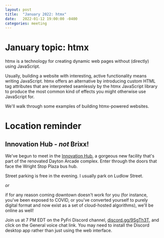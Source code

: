 ```yaml
---
layout: post
title:  "January 2022: htmx" 
date:   2022-01-12 19:00:00 -0400
categories: meeting
---
```


# January topic: htmx 

htmx is a technology for creating dynamic web pages without (directly) using JavaScript.

Usually, building a website with interesting, active functionality means writing JavaScript.
htmx offers an alternative by introducing custom HTML tag attributes that are interpreted 
seamlessly by the htmx JavaScript library to produce the most common kind of effects you might 
otherwise use JavaScript for.  

We'll walk through some examples of building htmx-powered websites.

# Location reminder 

## Innovation Hub - *not* Brixx!

We've begun to meet in the [Innovation Hub](https://www.thehubdayton.com/), a gorgeous new 
facility that's part of the renovated Dayton Arcade complex.  Enter through 
the doors that face the Wright Stop Plaza bus hub.

Street parking is free in the evening.  I usually park on Ludlow Street.

*or* 

if for any reason coming downtown doesn't work for you (for instance, 
you've been exposed to COVID, or you've converted yourself to purely 
digital format and now exist as 
a set of cloud-hosted algorithms), we'll be online as well!  

Join us at 7 PM EDT on the PyFri Discord channel, [discord.gg/9SgTh3T](https://discord.gg/9SgTh3T), and click on the 
General voice chat link.  You may need to install the Discord desktop app rather than just using 
the web interface.


